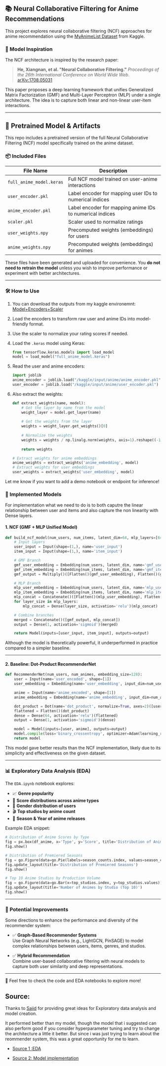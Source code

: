 ## 📚 Neural Collaborative Filtering for Anime Recommendations

This project explores neural collaborative filtering (NCF) approaches for anime recommendation using the [MyAnimeList Dataset](https://www.kaggle.com/datasets/dbdmobile/myanimelist-dataset) from Kaggle.

### 🔬 Model Inspiration

The NCF architecture is inspired by the research paper:  
> **He, Xiangnan, et al. "Neural Collaborative Filtering."** *Proceedings of the 26th International Conference on World Wide Web*. [arXiv:1708.05031](https://arxiv.org/pdf/1708.05031)

This paper proposes a deep learning framework that unifies Generalized Matrix Factorization (GMF) and Multi-Layer Perceptron (MLP) under a single architecture. The idea is to capture both linear and non-linear user-item interactions.

---

## 🧩 Pretrained Model & Artifacts

This repo includes a pretrained version of the full Neural Collaborative Filtering (NCF) model specifically trained on the anime dataset.

### 📦 Included Files

| File Name               | Description                                                                 |
|------------------------|-----------------------------------------------------------------------------|
| `full_anime_model.keras` | Full NCF model trained on user-anime interactions                         |
| `user_encoder.pkl`       | Label encoder for mapping user IDs to numerical indices                    |
| `anime_encoder.pkl`      | Label encoder for mapping anime IDs to numerical indices                   |
| `scaler.pkl`             | Scaler used to normalize ratings                                           |
| `user_weights.npy`       | Precomputed weights (embeddings) for users                                 |
| `anime_weights.npy`      | Precomputed weights (embeddings) for animes                                |

These files have been generated and uploaded for convenience. You **do not need to retrain the model** unless you wish to improve performance or experiment with better architectures.

---

### 🛠️ How to Use

1. You can download the outputs from my kaggle environemnt: [Model+Encoders+Scaler](https://www.kaggle.com/code/shahbodsobhkhiz/anime-custom-ncf/output)
2. Load the encoders to transform raw user and anime IDs into model-friendly format.
3. Use the scaler to normalize your rating scores if needed.
4. Load the `.keras` model using Keras:
   ```python
   from tensorflow.keras.models import load_model
   model = load_model("full_anime_model.keras")
   ```

5. Read the user and anime encoders:
   ```python
   import joblib
   anime_encoder = joblib.load("/kaggle/input/anime/anime_encoder.pkl")
   user_encoder = joblib.load("/kaggle/input/anime/user_encoder.pkl")
   ```
5. Also extract the weights: 
   ```python
   def extract_weights(name, model):
       # Get the layer by name from the model
       weight_layer = model.get_layer(name)
       
       # Get the weights from the layer
       weights = weight_layer.get_weights()[0]
       
       # Normalize the weights
       weights = weights / np.linalg.norm(weights, axis=1).reshape((-1, 1))
       
       return weights
   
   # Extract weights for anime embeddings
   anime_weights = extract_weights('anime_embedding', model)
   # Extract weights for user embeddings
   user_weights = extract_weights('user_embedding', model)
   ```

Let me know if you want to add a demo notebook or endpoint for inference!


### 🧠 Implemented Models
For implementation what we need to do is to both caputre the linear relationship between user and items and also capture the non linearity with Dense layers. 


#### 1. **NCF (GMF + MLP Unified Model)**

```python
def build_ncf_model(num_users, num_items, latent_dim=64, mlp_layers=[64, 32, 16]):
    # Input layers
    user_input = Input(shape=(1,), name='user_input')
    item_input = Input(shape=(1,), name='item_input')

    # GMF Branch
    gmf_user_embedding = Embedding(num_users, latent_dim, name='gmf_user_embedding')(user_input)
    gmf_item_embedding = Embedding(num_items, latent_dim, name='gmf_item_embedding')(item_input)
    gmf_output = Multiply()([Flatten()(gmf_user_embedding), Flatten()(gmf_item_embedding)])

    # MLP Branch
    mlp_user_embedding = Embedding(num_users, latent_dim, name='mlp_user_embedding')(user_input)
    mlp_item_embedding = Embedding(num_items, latent_dim, name='mlp_item_embedding')(item_input)
    mlp_concat = Concatenate()([Flatten()(mlp_user_embedding), Flatten()(mlp_item_embedding)])
    for layer_size in mlp_layers:
        mlp_concat = Dense(layer_size, activation='relu')(mlp_concat)

    # Combine branches
    merged = Concatenate()([gmf_output, mlp_concat])
    output = Dense(1, activation='sigmoid')(merged)

    return Model(inputs=[user_input, item_input], outputs=output)
```

Although the model is theoretically powerful, it underperformed in practice compared to a simpler baseline.

---

#### 2. **Baseline: Dot-Product RecommenderNet**

```python
def RecommenderNet(num_users, num_animes, embedding_size=128):
    user = Input(name='user_encoded', shape=[1])
    user_embedding = Embedding(name='user_embedding', input_dim=num_users, output_dim=embedding_size)(user)

    anime = Input(name='anime_encoded', shape=[1])
    anime_embedding = Embedding(name='anime_embedding', input_dim=num_animes, output_dim=embedding_size)(anime)

    dot_product = Dot(name='dot_product', normalize=True, axes=2)([user_embedding, anime_embedding])
    flattened = Flatten()(dot_product)
    dense = Dense(64, activation='relu')(flattened)
    output = Dense(1, activation='sigmoid')(dense)

    model = Model(inputs=[user, anime], outputs=output)
    model.compile(loss='binary_crossentropy', optimizer=Adam(learning_rate=0.001), metrics=["mae", "mse"])
    return model
```

This model gave better results than the NCF implementation, likely due to its simplicity and effectiveness on the given dataset.

---

### 📊 Exploratory Data Analysis (EDA)

The `EDA.ipynb` notebook explores:

- 📈 **Genre popularity**
- 🎯 **Score distributions across anime types**
- 👥 **Gender distribution of users**
- 🎬 **Top studios by anime count**
- 📆 **Season & Year of anime releases**

Example EDA snippet:

```python
# Distribution of Anime Scores by Type
fig = px.box(df_anime, x='Type', y='Score', title='Distribution of Anime Scores by Type', color='Type')
fig.show()

# Distribution of Premiered Seasons
fig = go.Figure(data=go.Pie(labels=season_counts.index, values=season_counts.values, hole=0.4))
fig.update_layout(title='Distribution of Premiered Seasons')
fig.show()

# Top 10 Anime Studios by Production Volume
fig = go.Figure(data=go.Bar(x=top_studios.index, y=top_studios.values))
fig.update_layout(title='Number of Animes by Studio (Top 10)')
fig.show()
```

---

### 🚀 Potential Improvements

Some directions to enhance the performance and diversity of the recommender system:

- ✅ **Graph-Based Recommender Systems**  
  Use Graph Neural Networks (e.g., LightGCN, PinSAGE) to model complex relationships between users, items, genres, and studios.

- ✅ **Hybrid Recommendation**  
  Combine user-based collaborative filtering with neural models to capture both user similarity and deep representations.



---

📁 Feel free to check the code and EDA notebooks to explore more!


## Source: 
Thanks to [Sajid](https://www.kaggle.com/dbdmobile) for providing great ideas for Exploratory data analysis and model creation. 

It performed better than my model, though the model that i suggested can also perform good if you consider hyperparameter tuning and try to change the architecture a little it better. 
But since i was just trying to learn about the reommender system, this was a great opportunity for me to learn.


- [Source 1 :EDA](https://www.kaggle.com/code/dbdmobile/anime-recommendation-1)

- [Source 2: Model implementation](https://www.kaggle.com/code/dbdmobile/anime-recommendation-2)
